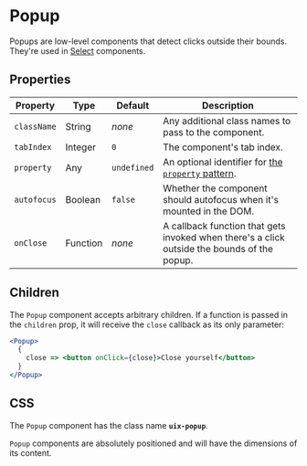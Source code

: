 # Popup

Popups are low-level components that detect clicks outside their bounds. They're used in [Select](../Select/README.md) components.

## Properties

Property | Type | Default | Description
-------- | ---- | ------- | -----------
`className` | String | _none_ | Any additional class names to pass to the component.
`tabIndex` | Integer | `0` | The component's tab index.
`property` | Any | `undefined` | An optional identifier for [the `property` pattern][property].
`autofocus` | Boolean | `false` | Whether the component should autofocus when it's mounted in the DOM.
`onClose` | Function | _none_ | A callback function that gets invoked when there's a click outside the bounds of the popup.

## Children

The `Popup` component accepts arbitrary children. If a function is passed in the `children` prop, it will receive the `close` callback as its only parameter:

```jsx
<Popup>
  {
    close => <button onClick={close}>Close yourself</button>
  }
</Popup>
``` 

## CSS

The `Popup` component has the class name __`uix-popup`__.

`Popup` components are absolutely positioned and will have the dimensions of its content. 

[property]: https://github.com/danburzo/react-recipes/blob/master/recipes/property-pattern.md